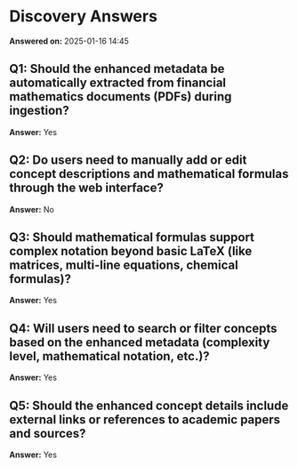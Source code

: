 # Discovery Answers

**Answered on:** 2025-01-16 14:45

## Q1: Should the enhanced metadata be automatically extracted from financial mathematics documents (PDFs) during ingestion?
**Answer:** Yes

## Q2: Do users need to manually add or edit concept descriptions and mathematical formulas through the web interface?
**Answer:** No

## Q3: Should mathematical formulas support complex notation beyond basic LaTeX (like matrices, multi-line equations, chemical formulas)?
**Answer:** Yes

## Q4: Will users need to search or filter concepts based on the enhanced metadata (complexity level, mathematical notation, etc.)?
**Answer:** Yes

## Q5: Should the enhanced concept details include external links or references to academic papers and sources?
**Answer:** Yes